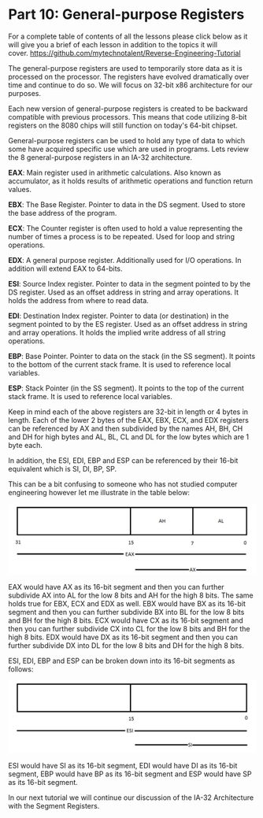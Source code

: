 # Part 10: General-purpose Registers

For a complete table of contents of all the lessons please click below as it will give you a brief of each lesson in addition to the topics it will cover.&nbsp;https://github.com/mytechnotalent/Reverse-Engineering-Tutorial

The general-purpose registers are used to temporarily store data as it is processed on the processor. The registers have evolved dramatically over time and continue to do so. We will focus on 32-bit x86 architecture for our purposes.

Each new version of general-purpose registers is created to&nbsp;be backward compatible with previous processors. This means that code utilizing 8-bit registers on the 8080 chips will still function on today's 64-bit chipset.

General-purpose registers can be used to hold any type of data to which some have acquired specific use which are used in programs. Lets review the 8 general-purpose registers in an IA-32 architecture.

__EAX__: Main register used in arithmetic calculations. Also known as accumulator, as it holds results of arithmetic operations and function return values.

__EBX__: The Base Register. Pointer to data in the DS segment. Used to store the base address of the program.

__ECX__: The Counter register is often used to hold a value representing the number of times a process is to be repeated. Used for loop and string operations.

__EDX__: A general purpose register. Additionally used for I/O operations. In addition will extend EAX to 64-bits.

__ESI__: Source Index register. Pointer to data in the segment pointed to by the DS register. Used as an offset address in string and array operations. It holds the address from where to read data.

__EDI__: Destination Index register. Pointer to data (or destination) in the segment pointed to by the ES register. Used as an offset address in string and array operations. It holds the implied write address of all string operations.

__EBP__: Base Pointer. Pointer to data on the stack (in the SS segment). It points to the bottom of the current stack frame. It is used to reference local variables.

__ESP__: Stack Pointer (in the SS segment). It points to the top of the current stack frame. It is used to reference local variables.

Keep in mind each of the above registers are 32-bit in length or 4 bytes in length. Each of the lower 2 bytes of the EAX, EBX, ECX, and EDX registers can be referenced by AX and then subdivided by the names AH, BH, CH and DH for high bytes and AL, BL, CL and DL for the low bytes which are 1 byte each.

In addition, the ESI, EDI, EBP and ESP can be referenced by their 16-bit equivalent which is SI, DI, BP, SP.

This can be a bit confusing to someone who has not studied computer engineering however let me illustrate in the table below:

<div class="slate-resizable-image-embed slate-image-embed__resize-full-width"><img src="imgs/393089097.jpg"/></div>

EAX would have AX as its 16-bit segment and then you can further subdivide AX into AL for the low 8 bits and AH for the high 8 bits. The same holds true for EBX, ECX and EDX as well. EBX would have BX as its 16-bit segment and then you can further subdivide BX into BL for the low 8 bits and BH for the high 8 bits. ECX would have CX as its 16-bit segment and then you can further subdivide CX into CL for the low 8 bits and BH for the high 8 bits. EDX would have DX as its 16-bit segment and then you can further subdivide DX into DL for the low 8 bits and DH for the high 8 bits.

ESI, EDI, EBP and ESP can be broken down into its 16-bit segments as follows:

<div class="slate-resizable-image-embed slate-image-embed__resize-full-width"><img src="imgs/1065849384.jpg"/></div>

ESI would have SI as its 16-bit segment, EDI would have DI as its 16-bit segment, EBP would have BP as its 16-bit segment and ESP would have SP as its 16-bit segment.

In our next tutorial we will continue our discussion of the IA-32 Architecture with the Segment Registers.